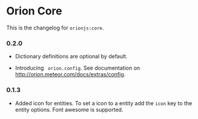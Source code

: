 Orion Core
==========

This is the changelog for ```orionjs:core```. 

### 0.2.0

- Dictionary definitions are optional by default.

- Introducing ``` orion.config```. See documentation on http://orion.meteor.com/docs/extras/config.

### 0.1.3

- Added icon for entities. To set a icon to a entity add the ```icon``` key to the entity options. Font awesome is supported.

